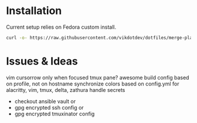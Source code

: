 # Installation
Current setup relies on Fedora custom install.
```bash
curl -o- https://raw.githubusercontent.com/vikdotdev/dotfiles/merge-playbook/bin/dot-setup
```

# Issues & Ideas
vim cursorrow only when focused tmux pane?
awesome build config based on profile, not on hostname
synchronize colors based on config.yml for alacritty, vim, tmux, delta, zathura
handle secrets
  - checkout ansible vault or
  - gpg encrypted ssh config or
  - gpg encrypted tmuxinator config
